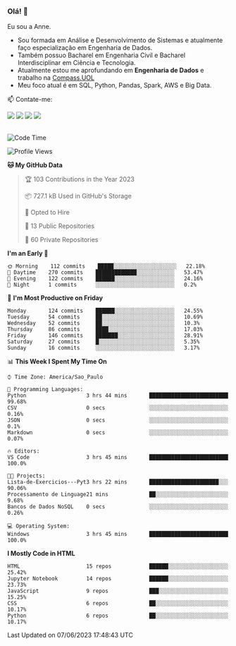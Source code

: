 ### Olá! 👋
Eu sou a Anne. 
- Sou formada em Análise e Desenvolvimento de Sistemas e atualmente faço especialização em Engenharia de Dados.
- Também possuo Bacharel em Engenharia Civil e Bacharel Interdisciplinar em Ciência e Tecnologia.
- Atualmente estou me aprofundando em **Engenharia de Dados** e trabalho na [Compass.UOL](https://compass.uol/pt/home/) 
- Meu foco atual é em SQL, Python, Pandas, Spark, AWS e Big Data.

📫 Contate-me: 

<div>
<a href="https://www.instagram.com/annekarolinefc/" target="_blank"><img src="https://img.shields.io/badge/-Instagram-%23E4405F?style=for-the-badge&logo=instagram&logoColor=white" target="_blank"></a> 
<a href = "mailto:annekarolinefc@gmail.com"><img src="https://img.shields.io/badge/-Gmail-%23333?style=for-the-badge&logo=gmail&logoColor=white" target="_blank"></a>
<a href="https://www.linkedin.com/in/devannekarolinefc/" target="_blank"><img src="https://img.shields.io/badge/-LinkedIn-%230077B5?style=for-the-badge&logo=linkedin&logoColor=white" target="_blank"></a> 
<a href="https://api.whatsapp.com/send?phone=5533991375118&text=Ol%C3%A1%20Anne!%20" target="_blank"><img src="https://img.shields.io/badge/WhatsApp-25D366?style=for-the-badge&logo=whatsapp&logoColor=white" target="_blank"></a>
</div>

  
<!--
  <img align="center" alt="Anne-An" height="30" width="40" src="https://github.com/devicons/devicon/blob/master/icons/angularjs/angularjs-original.svg">
-->

</br>

<!--START_SECTION:waka-->
![Code Time](http://img.shields.io/badge/Code%20Time-190%20hrs%2011%20mins-blue)

![Profile Views](http://img.shields.io/badge/Profile%20Views-0-blue)

**🐱 My GitHub Data** 

> 🏆 103 Contributions in the Year 2023
 > 
> 📦 727.1 kB Used in GitHub's Storage 
 > 
> 💼 Opted to Hire
 > 
> 📜 13 Public Repositories 
 > 
> 🔑 60 Private Repositories  
 > 
**I'm an Early 🐤** 

```text
🌞 Morning    112 commits    █████░░░░░░░░░░░░░░░░░░░░   22.18% 
🌇 Daytime    270 commits    █████████████░░░░░░░░░░░░   53.47% 
🌃 Evening    122 commits    ██████░░░░░░░░░░░░░░░░░░░   24.16% 
🌙 Night      1 commits      ░░░░░░░░░░░░░░░░░░░░░░░░░   0.2%

```
📅 **I'm Most Productive on Friday** 

```text
Monday       124 commits    ██████░░░░░░░░░░░░░░░░░░░   24.55% 
Tuesday      54 commits     ██░░░░░░░░░░░░░░░░░░░░░░░   10.69% 
Wednesday    52 commits     ██░░░░░░░░░░░░░░░░░░░░░░░   10.3% 
Thursday     86 commits     ████░░░░░░░░░░░░░░░░░░░░░   17.03% 
Friday       146 commits    ███████░░░░░░░░░░░░░░░░░░   28.91% 
Saturday     27 commits     █░░░░░░░░░░░░░░░░░░░░░░░░   5.35% 
Sunday       16 commits     ░░░░░░░░░░░░░░░░░░░░░░░░░   3.17%

```


📊 **This Week I Spent My Time On** 

```text
⌚︎ Time Zone: America/Sao_Paulo

💬 Programming Languages: 
Python                   3 hrs 44 mins       █████████████████████████   99.68% 
CSV                      0 secs              ░░░░░░░░░░░░░░░░░░░░░░░░░   0.16% 
JSON                     0 secs              ░░░░░░░░░░░░░░░░░░░░░░░░░   0.1% 
Markdown                 0 secs              ░░░░░░░░░░░░░░░░░░░░░░░░░   0.07%

🔥 Editors: 
VS Code                  3 hrs 45 mins       █████████████████████████   100.0%

🐱‍💻 Projects: 
Lista-de-Exercicios---Pyt3 hrs 22 mins       ██████████████████████░░░   90.06% 
Processamento de Linguage21 mins             ██░░░░░░░░░░░░░░░░░░░░░░░   9.68% 
Bancos de Dados NoSQL    0 secs              ░░░░░░░░░░░░░░░░░░░░░░░░░   0.26%

💻 Operating System: 
Windows                  3 hrs 45 mins       █████████████████████████   100.0%

```

**I Mostly Code in HTML** 

```text
HTML                     15 repos            ██████░░░░░░░░░░░░░░░░░░░   25.42% 
Jupyter Notebook         14 repos            ██████░░░░░░░░░░░░░░░░░░░   23.73% 
JavaScript               9 repos             ███░░░░░░░░░░░░░░░░░░░░░░   15.25% 
CSS                      6 repos             ██░░░░░░░░░░░░░░░░░░░░░░░   10.17% 
Python                   6 repos             ██░░░░░░░░░░░░░░░░░░░░░░░   10.17%

```



 Last Updated on 07/06/2023 17:48:43 UTC
<!--END_SECTION:waka-->
  
